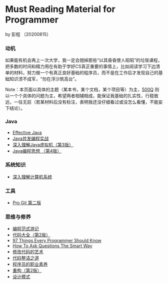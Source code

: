 # Must Reading Material for Programmer

by 彭程 （20200815）

### 动机

如果能有机会再上一次大学，我一定会翘掉那些“以其昏昏使人昭昭”的垃圾课程，把多数的时间和精力用在有助于学好CS真正重要的事情上，比如阅读学习下边清单的材料，努力做一个有真正良好基础的程序员，而不是在工作后才发现自己的基础知识溃不成军，“勿在浮沙筑高台”。

Note：本页面以具体的主题（某本书，某个文档，某个项目等）为主，[500Q](https://github.com/KrisCheng/500-interview-question-for-programmers) 则以一个个具体的问题为主，希望两者相辅相成，能保证我基础的扎实性，行稳致远，一往无前（若某材料后没有标注，表明我还没仔细看过或没怎么看懂，不能妄下结论）。

### Java

* [Effective Java](https://book.douban.com/subject/27047716/)
* [Java并发编程实战](https://book.douban.com/subject/10484692/)
* [深入理解Java虚拟机（第3版）](https://book.douban.com/subject/34907497/) 
* [Java编程思想 （第4版）](https://book.douban.com/subject/2130190/)

### 系统知识

* [深入理解计算机系统](https://book.douban.com/subject/26912767/) 

### 工具

* [Pro Git 第二版](https://git-scm.com/book/zh/v2) 

### 思维与修养

* [编程范式游记](https://time.geekbang.org/column/article/301) 
* [代码大全（第2版）](https://book.douban.com/subject/1477390/)
* [97 Things Every Programmer Should Know](https://97-things-every-x-should-know.gitbooks.io/97-things-every-programmer-should-know/content/en/index.html)
* [How To Ask Questions The Smart Way](http://www.catb.org/~esr/faqs/smart-questions.html)
* [修改代码的艺术](https://book.douban.com/subject/2248759/)
* [代码整洁之道](https://book.douban.com/subject/4199741/)
* [程序员的职业素养](https://book.douban.com/subject/11614538/)
* [重构（第2版）](https://book.douban.com/subject/30468597/)
* [设计模式](https://book.douban.com/subject/1052241/) 



